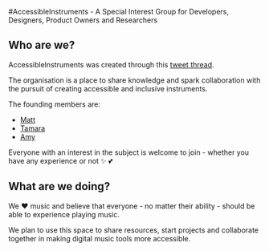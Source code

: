 #AccessibleInstruments - A Special Interest Group for Developers, Designers, Product Owners and Researchers

## Who are we? 

AccessibleInstruments was created through this [tweet thread](
https://twitter.com/mattetti/status/942142489560883200). 

The organisation is a place to share knowledge and spark collaboration with the pursuit of creating accessible and inclusive instruments.

The founding members are: 

* [Matt](https://github.com/mattetti)
* [Tamara](https://github.com/TamaraAtanasoska)
* [Amy](https://github.com/RedRoxProjects)

Everyone with an interest in the subject is welcome to join - whether you have any experience or not :sparkles: :two_hearts:

## What are we doing?

We :heart: music and believe that everyone - no matter their ability - should be able to experience playing music. 

We plan to use this space to share resources, start projects and collaborate together in making digital music tools more accessible.
